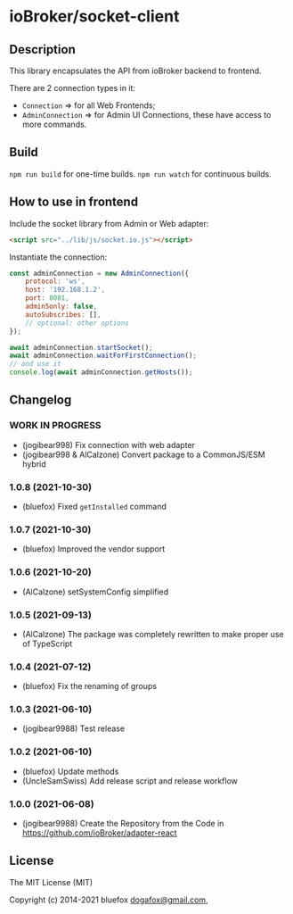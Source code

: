 # ioBroker/socket-client

## Description
This library encapsulates the API from ioBroker backend to frontend.

There are 2 connection types in it:
- `Connection` => for all Web Frontends;
- `AdminConnection` => for Admin UI Connections, these have access to more commands.

## Build
`npm run build` for one-time builds.
`npm run watch` for continuous builds.

## How to use in frontend

Include the socket library from Admin or Web adapter:
```html
<script src="../lib/js/socket.io.js"></script>
```

Instantiate the connection:
```js
const adminConnection = new AdminConnection({
	protocol: 'ws',
	host: '192.168.1.2',
	port: 8081,
	admin5only: false,
	autoSubscribes: [],
	// optional: other options
});

await adminConnection.startSocket();
await adminConnection.waitForFirstConnection();
// and use it
console.log(await adminConnection.getHosts());
```

## Changelog
<!--
	Placeholder for the next version (at the beginning of the line):
	### **WORK IN PROGRESS**
-->
### **WORK IN PROGRESS**
* (jogibear998) Fix connection with web adapter
* (jogibear998 & AlCalzone) Convert package to a CommonJS/ESM hybrid

### 1.0.8 (2021-10-30)
* (bluefox) Fixed `getInstalled` command

### 1.0.7 (2021-10-30)
* (bluefox) Improved the vendor support

### 1.0.6 (2021-10-20)
* (AlCalzone) setSystemConfig simplified

### 1.0.5 (2021-09-13)
* (AlCalzone) The package was completely rewritten to make proper use of TypeScript

### 1.0.4 (2021-07-12)
* (bluefox) Fix the renaming of groups

### 1.0.3 (2021-06-10)
* (jogibear9988) Test release

### 1.0.2 (2021-06-10)
* (bluefox) Update methods
* (UncleSamSwiss) Add release script and release workflow

### 1.0.0 (2021-06-08)
* (jogibear9988) Create the Repository from the Code in https://github.com/ioBroker/adapter-react

## License
The MIT License (MIT)

Copyright (c) 2014-2021 bluefox <dogafox@gmail.com>,
